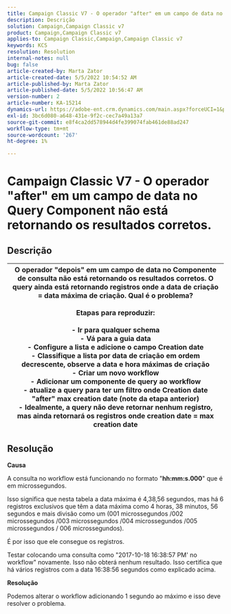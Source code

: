 ```yaml
---
title: Campaign Classic V7 - O operador "after" em um campo de data no Query Component não está retornando os resultados corretos.
description: Descrição
solution: Campaign,Campaign Classic v7
product: Campaign,Campaign Classic v7
applies-to: Campaign Classic,Campaign,Campaign Classic v7
keywords: KCS
resolution: Resolution
internal-notes: null
bug: false
article-created-by: Marta Zator
article-created-date: 5/5/2022 10:54:52 AM
article-published-by: Marta Zator
article-published-date: 5/5/2022 10:56:47 AM
version-number: 2
article-number: KA-15214
dynamics-url: https://adobe-ent.crm.dynamics.com/main.aspx?forceUCI=1&pagetype=entityrecord&etn=knowledgearticle&id=2279a3c8-61cc-ec11-a7b5-6045bd00dbbc
exl-id: 3bc6d080-a648-431e-9f2c-cec7a49a13a7
source-git-commit: e8f4ca2dd578944d4fe399074fab461de88ad247
workflow-type: tm+mt
source-wordcount: '267'
ht-degree: 1%

---
```


# Campaign Classic V7 - O operador &quot;after&quot; em um campo de data no Query Component não está retornando os resultados corretos.

## Descrição



| O operador &quot;depois&quot; em um campo de data no Componente de consulta não está retornando os resultados corretos. O query ainda está retornando registros onde a data de criação = data máxima de criação. Qual é o problema?<br><br><b>Etapas para reproduzir:</b><br><br>  - Ir para qualquer schema<br>  - Vá para a guia data<br>  - Configure a lista e adicione o campo Creation date<br>  - Classifique a lista por data de criação em ordem decrescente, observe a data e hora máximas de criação<br>  - Criar um novo workflow<br>  - Adicionar um componente de query ao workflow<br>  - atualize a query para ter um filtro onde Creation date &quot;after&quot; max creation date (note da etapa anterior)<br>  - Idealmente, a query não deve retornar nenhum registro, mas ainda retornará os registros onde creation date = max creation date |
| --- |



## Resolução


<b>Causa</b>

A consulta no workflow está funcionando no formato &quot;<b>hh:mm:s.000</b>&quot; que é em microssegundos.

Isso significa que nesta tabela a data máxima é 4,38,56 segundos, mas há 6 registros exclusivos que têm a data máxima como 4 horas, 38 minutos, 56 segundos e mais divisão como um (001 microssegundos /002 microssegundos /003 microssegundos /004 microssegundos /005 microssegundos / 006 microssegundos).

É por isso que ele consegue os registros.

Testar colocando uma consulta como &quot;2017-10-18 16:38:57 PM&#39; no workflow&quot; novamente. Isso não obterá nenhum resultado. Isso certifica que há vários registros com a data 16:38:56 segundos como explicado acima.

<b>Resolução</b>

Podemos alterar o workflow adicionando 1 segundo ao máximo e isso deve resolver o problema.
